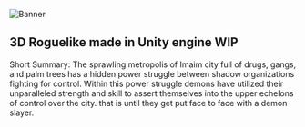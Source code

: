 ![Banner](https://user-images.githubusercontent.com/61236243/229783227-54466c08-481d-4441-ab77-d95340bacea4.jpg)


## 3D Roguelike made in Unity engine WIP

Short Summary: The sprawling metropolis of Imaim city full of drugs, gangs, and palm trees has a hidden power struggle between shadow organizations fighting for control. Within this power struggle demons have utilized their unparalleled strength and skill to assert themselves into the upper echelons of control over the city. that is until they get put face to face with a demon slayer.

